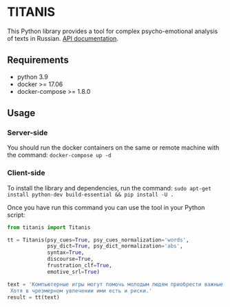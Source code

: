 # TITANIS

This Python library provides a tool for complex psycho-emotional analysis of texts in
Russian. [API documentation](docs/API.pdf).

## Requirements

- python 3.9
- docker >= 17.06
- docker-compose >= 1.8.0

## Usage

### Server-side

You should run the docker containers on the same or remote machine with the command:
``docker-compose up -d``

### Client-side

To install the library and dependencies, run the command:
``sudo apt-get install python-dev build-essential && pip install -U .``

Once you have run this command you can use the tool in your Python script:

```python
from titanis import Titanis

tt = Titanis(psy_cues=True, psy_cues_normalization='words',
             psy_dict=True, psy_dict_normalization='abs',
             syntax=True,
             discourse=True,
             frustration_clf=True,
             emotive_srl=True)

text = 'Компьютерные игры могут помочь молодым людям приобрести важные для жизни навыки.\
 Хотя в чрезмерном увлечении ими есть и риски.'
result = tt(text)
```
